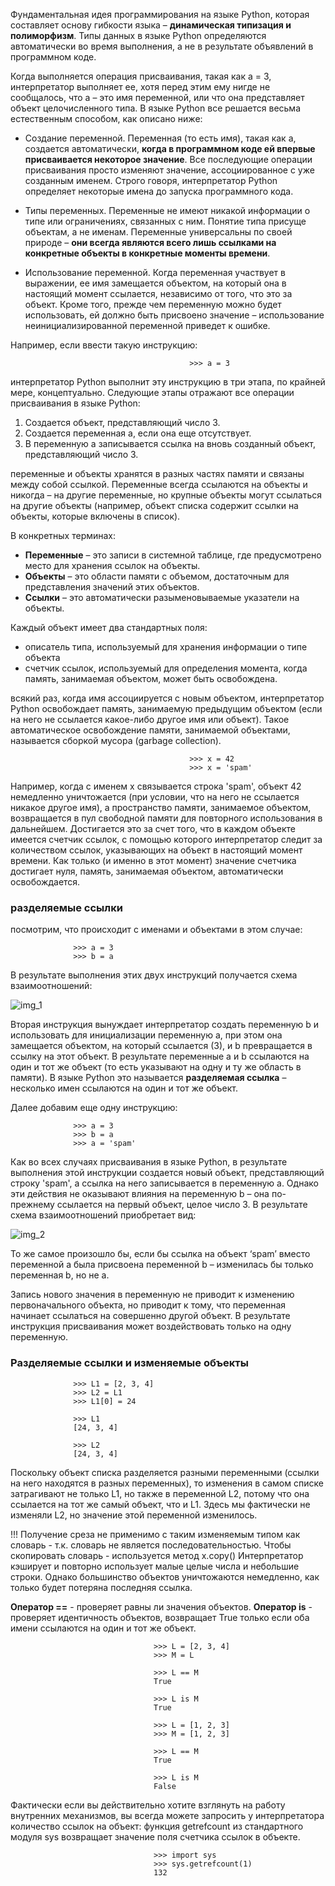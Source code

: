 Фундаментальная идея программирования на языке Python, которая составляет основу гибкости языка – **динамическая типизация и полиморфизм**. Типы данных в языке Python определяются автоматически во время выполнения, а не в результате объявлений в программном коде.

Когда выполняется операция присваивания, такая как a = 3, интерпретатор выполняет ее, хотя перед этим ему нигде не сообщалось, что a – это имя переменной, или что она представляет объект целочисленного типа. В языке Python все решается весьма естественным способом, как описано ниже:

 - Создание переменной. Переменная (то есть имя), такая как a, создается автоматически, **когда в программном коде ей впервые присваивается некоторое значение**. Все последующие операции присваивания просто изменяют значение, ассоциированное с уже созданным именем. Строго говоря, интерпретатор Python определяет некоторые имена до запуска программного кода.

 - Типы переменных. Переменные не имеют никакой информации о типе или ограничениях, связанных с ним. Понятие типа присуще объектам, а не именам. Переменные универсальны по своей природе – **они всегда являются всего лишь ссылками на конкретные объекты в конкретные моменты времени**.

 - Использование переменной. Когда переменная участвует в выражении, ее имя замещается объектом, на который она в настоящий момент ссылается, независимо от того, что это за объект. Кроме того, прежде чем переменную можно будет использовать, ей должно быть присвоено значение – использование неинициализированной переменной приведет к ошибке.

Например, если ввести такую инструкцию:

                                            >>> a = 3
интерпретатор Python выполнит эту инструкцию в три этапа, по крайней мере, концептуально. Следующие этапы отражают все операции присваивания в языке Python:  
 1. Создается объект, представляющий число 3.  
 2. Создается переменная a, если она еще отсутствует.  
 3. В переменную a записывается ссылка на вновь созданный объект, представляющий число 3.

переменные и объекты хранятся в разных частях памяти и связаны между собой ссылкой. Переменные всегда ссылаются на объекты и никогда – на другие переменные, но крупные объекты могут ссылаться на другие объекты (например, объект списка содержит ссылки на объекты, которые включены в список).

В конкретных терминах:  
 - **Переменные** – это записи в системной таблице, где предусмотрено место для хранения ссылок на объекты.  
 - **Объекты** – это области памяти с объемом, достаточным для представления значений этих объектов.  
 - **Ссылки** – это автоматически разыменовываемые указатели на объекты.

Каждый объект имеет два стандартных поля:  
 - описатель типа, используемый для хранения информации о типе объекта
 - счетчик ссылок, используемый для определения момента, когда память, занимаемая объектом, может быть освобождена.

всякий раз, когда имя ассоциируется с новым объектом, интерпретатор Python освобождает память, занимаемую предыдущим объектом (если на него не ссылается какое-либо другое имя или объект). Такое автоматическое освобождение памяти, занимаемой объектами, называется сборкой мусора (garbage collection).  

                                            >>> x = 42  
                                            >>> x = 'spam'

Например, когда с именем x связывается строка 'spam', объект 42 немедленно уничтожается (при условии, что на него не ссылается никакое другое имя), а пространство памяти, занимаемое объектом, возвращается в пул свободной памяти для повторного использования в дальнейшем. Достигается это за счет того, что в каждом объекте имеется счетчик ссылок, с помощью которого интерпретатор следит за количеством ссылок, указывающих на объект в настоящий момент времени. Как только (и именно в этот момент) значение счетчика достигает нуля, память, занимаемая объектом, автоматически освобождается. 

### разделяемые ссылки  
посмотрим, что происходит с именами и объектами в этом случае:

                  >>> a = 3
                  >>> b = a

В результате выполнения этих двух инструкций получается схема взаимоотношений:

![img_1](https://user-images.githubusercontent.com/35499834/42133149-60cb18d6-7d2d-11e8-958b-57b4bded70dc.png)

Вторая инструкция вынуждает интерпретатор создать переменную b и использовать для инициализации переменную a,
при этом она замещается объектом, на который ссылается (3), и b превращается в ссылку на этот объект. В результате переменные a и b ссылаются на один и тот же объект (то есть указывают на одну и ту же область в памяти). В языке
Python это называется **разделяемая ссылка** – несколько имен ссылаются на один и тот же объект.

Далее добавим еще одну инструкцию:

                  >>> a = 3
                  >>> b = a
                  >>> a = 'spam'

Как во всех случаях присваивания в языке Python, в результате выполнения этой инструкции создается новый объект, представляющий строку 'spam', а ссылка на него записывается в переменную a. Однако эти действия не оказывают влияния на переменную b – она по-прежнему ссылается на первый объект, целое число 3. В результате схема взаимоотношений приобретает вид:  

![img_2](https://user-images.githubusercontent.com/35499834/42133174-e83fa00c-7d2d-11e8-916d-15e817fb5491.png)

То же самое произошло бы, если бы ссылка на объект ‘spam’ вместо переменной a была присвоена переменной b – изменилась бы только переменная b, но не a.  

Запись нового значения в переменную не приводит к изменению первоначального объекта, но приводит к тому, что переменная
начинает ссылаться на совершенно другой объект. В результате инструкция присваивания может воздействовать только на одну переменную.  

### Разделяемые ссылки и изменяемые объекты  

                  >>> L1 = [2, 3, 4]  
                  >>> L2 = L1  
                  >>> L1[0] = 24  

                  >>> L1  
                  [24, 3, 4]  

                  >>> L2  
                  [24, 3, 4]  

Поскольку объект списка разделяется разными переменными (ссылки на него находятся в разных переменных), то изменения в самом списке затрагивают не только L1, но также в переменной L2, потому что она ссылается на тот же самый объект, что
и L1. Здесь мы фактически не изменяли L2, но значение этой переменной изменилось.

!!! Получение среза не применимо с таким изменяемым типом как словарь - т.к. словарь не является последовательностью. Чтобы скопировать словарь - используется метод x.copy() Интерпретатор кэширует и повторно использует малые целые числа и небольшие строки. Однако большинство объектов уничтожаются немедленно, как только будет потеряна последняя ссылка.

**Оператор ==** - проверяет равны ли значения объектов. **Оператор is** - проверяет идентичность объектов, возвращает True только если оба имени ссылаются на один и тот же объект.  

                                    >>> L = [2, 3, 4]  
                                    >>> M = L

                                    >>> L == M
                                    True

                                    >>> L is M
                                    True

                                    >>> L = [1, 2, 3]  
                                    >>> M = [1, 2, 3]  

                                    >>> L == M  
                                    True  

                                    >>> L is M  
                                    False  

Фактически если вы действительно хотите взглянуть на работу внутренних механизмов, вы всегда можете запросить у интерпретатора количество ссылок на объект: функция getrefcount из стандартного модуля sys возвращает значение поля счетчика ссылок в объекте.  

                                    >>> import sys  
                                    >>> sys.getrefcount(1)
                                    132    
